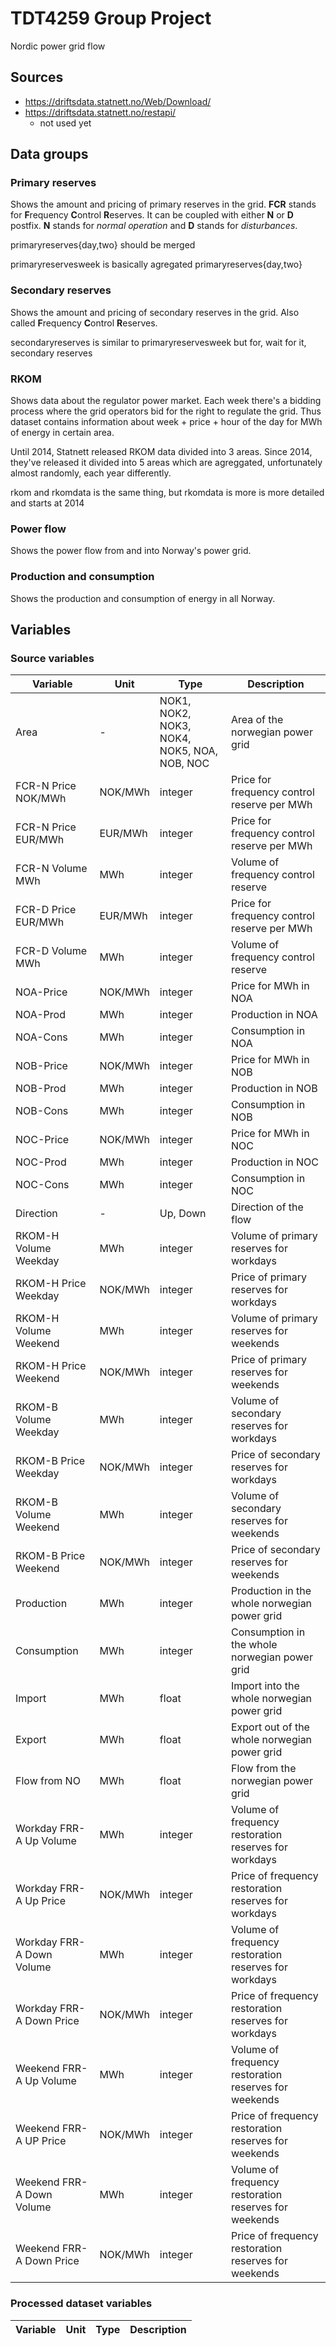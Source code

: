 # TDT4259 Group Project
Nordic power grid flow

## Sources

* https://driftsdata.statnett.no/Web/Download/
* https://driftsdata.statnett.no/restapi/
    * not used yet

## Data groups

### Primary reserves

Shows the amount and pricing of primary reserves in the grid. **FCR** stands for **F**requency **C**ontrol **R**eserves. It can be coupled with either **N** or **D** postfix. **N** stands for *normal operation* and **D** stands for *disturbances*.

primaryreserves{day,two} should be merged

primaryreservesweek is basically agregated primaryreserves{day,two}

### Secondary reserves

Shows the amount and pricing of secondary reserves in the grid. Also called **F**requency **C**ontrol **R**eserves.

secondaryreserves is similar to primaryreservesweek but for, wait for it, secondary reserves

### RKOM

Shows data about the regulator power market. Each week there's a bidding process where the grid operators bid for the right to regulate the grid. Thus dataset contains information about week + price + hour of the day for MWh of energy in certain area.

Until 2014, Statnett released RKOM data divided into 3 areas. Since 2014, they've released it divided into 5 areas which are agreggated, unfortunately almost randomly, each year differently.

rkom and rkomdata is the same thing, but rkomdata is more is more detailed and starts at 2014

### Power flow

Shows the power flow from and into Norway's power grid.

### Production and consumption

Shows the production and consumption of energy in all Norway.

## Variables

### Source variables

| Variable | Unit | Type | Description |
| -------- | ---- | ---- | ----------- |
| Area | - | NOK1, NOK2, NOK3, NOK4, NOK5, NOA, NOB, NOC | Area of the norwegian power grid |
| FCR-N Price NOK/MWh| NOK/MWh| integer | Price for frequency control reserve per MWh|
| FCR-N Price EUR/MWh| EUR/MWh| integer | Price for frequency control reserve per MWh|
| FCR-N Volume MWh| MWh| integer | Volume of frequency control reserve |
| FCR-D Price EUR/MWh| EUR/MWh| integer | Price for frequency control reserve per MWh|
| FCR-D Volume MWh| MWh| integer | Volume of frequency control reserve |
| NOA-Price | NOK/MWh | integer | Price for MWh in NOA |
| NOA-Prod | MWh | integer | Production in NOA |
| NOA-Cons | MWh | integer | Consumption in NOA |
| NOB-Price | NOK/MWh | integer | Price for MWh in NOB |
| NOB-Prod | MWh | integer | Production in NOB |
| NOB-Cons | MWh | integer | Consumption in NOB |
| NOC-Price | NOK/MWh | integer | Price for MWh in NOC |
| NOC-Prod | MWh | integer | Production in NOC |
| NOC-Cons | MWh | integer | Consumption in NOC |
| Direction | - | Up, Down | Direction of the flow |
| RKOM-H Volume Weekday | MWh | integer | Volume of primary reserves for workdays |
| RKOM-H Price Weekday | NOK/MWh | integer | Price of primary reserves for workdays |
| RKOM-H Volume Weekend | MWh | integer | Volume of primary reserves for weekends |
| RKOM-H Price Weekend | NOK/MWh | integer | Price of primary reserves for weekends |
| RKOM-B Volume Weekday | MWh | integer | Volume of secondary reserves for workdays |
| RKOM-B Price Weekday | NOK/MWh | integer | Price of secondary reserves for workdays |
| RKOM-B Volume Weekend | MWh | integer | Volume of secondary reserves for weekends |
| RKOM-B Price Weekend | NOK/MWh | integer | Price of secondary reserves for weekends |
| Production | MWh | integer | Production in the whole norwegian power grid |
| Consumption | MWh | integer | Consumption in the whole norwegian power grid |
| Import | MWh | float | Import into the whole norwegian power grid |
| Export | MWh | float | Export out of the whole norwegian power grid |
| Flow from NO | MWh | float | Flow from the norwegian power grid |
| Workday FRR-A Up Volume | MWh | integer | Volume of frequency restoration reserves for workdays |
| Workday FRR-A Up Price | NOK/MWh | integer | Price of frequency restoration reserves for workdays |
| Workday FRR-A Down Volume | MWh | integer | Volume of frequency restoration reserves for workdays |
| Workday FRR-A Down Price | NOK/MWh | integer | Price of frequency restoration reserves for workdays |
| Weekend FRR-A Up Volume | MWh | integer | Volume of frequency restoration reserves for weekends |
| Weekend FRR-A UP Price | NOK/MWh | integer | Price of frequency restoration reserves for weekends |
| Weekend FRR-A Down Volume | MWh | integer | Volume of frequency restoration reserves for weekends |
| Weekend FRR-A Down Price | NOK/MWh | integer | Price of frequency restoration reserves for weekends |

### Processed dataset variables

| Variable | Unit | Type | Description |
| -------- | ---- | ---- | ----------- |
